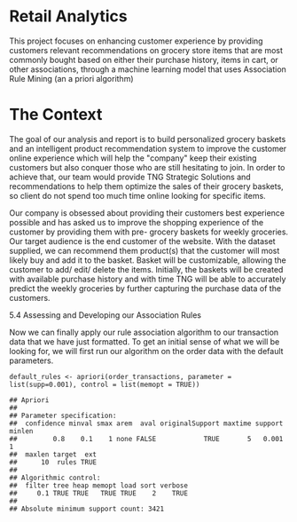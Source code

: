 # Retail Analytics
This project focuses on enhancing customer experience by providing customers relevant recommendations on grocery store items that are most commonly bought based on either their purchase history, items in cart, or other associations, through a machine learning model that uses Association Rule Mining (an a priori algorithm)

# The Context
The goal of our analysis and report is to build personalized grocery baskets and an intelligent product recommendation system to improve the customer online experience which will help the "company" keep their existing customers but also conquer those who are still hesitating to join. In order to achieve that, our team would provide TNG Strategic Solutions and recommendations to help them optimize the sales of their grocery baskets, so client do not spend too much time online looking for specific items.

Our company is obsessed about providing their customers best experience possible and has asked us to improve the shopping experience of the customer by providing them with pre- grocery baskets for weekly groceries. Our target audience is the end customer of the website. With the dataset supplied, we can recommend them product(s) that the customer will most likely buy and add it to the basket. Basket will be customizable, allowing the customer to add/ edit/ delete the items. Initially, the baskets will be created with available purchase history and with time TNG will be able to accurately predict the weekly groceries by further capturing the purchase data of the customers.


<p>5.4 Assessing and Developing our Association Rules</p>
</blockquote>
<p>Now we can finally apply our rule association algorithm to our
transaction data that we have just formatted. To get an initial sense of
what we will be looking for, we will first run our algorithm on the
order data with the default parameters.</p>
<div class="sourceCode" id="cb7"><pre class="sourceCode r"><code class="sourceCode r"><span id="cb7-1"><a href="#cb7-1" tabindex="-1"></a>default_rules <span class="ot">&lt;-</span> <span class="fu">apriori</span>(order_transactions, <span class="at">parameter =</span> <span class="fu">list</span>(<span class="at">supp=</span><span class="fl">0.001</span>), <span class="at">control =</span> <span class="fu">list</span>(<span class="at">memopt =</span> <span class="cn">TRUE</span>))</span></code></pre></div>
<pre><code>## Apriori
## 
## Parameter specification:
##  confidence minval smax arem  aval originalSupport maxtime support minlen
##         0.8    0.1    1 none FALSE            TRUE       5   0.001      1
##  maxlen target  ext
##      10  rules TRUE
## 
## Algorithmic control:
##  filter tree heap memopt load sort verbose
##     0.1 TRUE TRUE   TRUE TRUE    2    TRUE
## 
## Absolute minimum support count: 3421 
